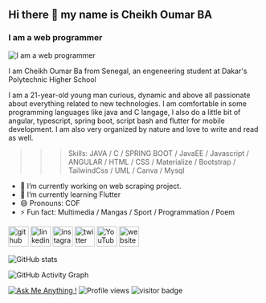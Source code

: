 ## Hi there 👋 my name is Cheikh Oumar BA
### I am a web programmer
![I am a web programmer](https://arturssmirnovs.github.io/github-profile-readme-generator/images/banner.png)

I am Cheikh Oumar Ba from Senegal, an engeneering student at Dakar's Polytechnic Higher School

I am a 21-year-old young man curious, dynamic and above all passionate about everything related to new technologies. I am comfortable in some programming languages like java and C langage, I also do a little bit of angular, typescript, spring boot, script bash and flutter for mobile development. I am also very organized by nature and love to write and read as well.

>>> Skills: JAVA / C / SPRING BOOT / JavaEE / Javascript / ANGULAR / HTML / CSS / Materialize / Bootstrap / TailwindCss / UML / Canva / Mysql

- 🔭 I’m currently working on web scraping project. 
- 🌱 I’m currently learning Flutter 
- 😄 Pronouns: COF 
- ⚡ Fun fact: Multimedia / Mangas / Sport / Programmation / Poem


[<img src='https://cdn.jsdelivr.net/npm/simple-icons@3.0.1/icons/github.svg' alt='github' height='40'>](https://github.com/cheikh785)  [<img src='https://cdn.jsdelivr.net/npm/simple-icons@3.0.1/icons/linkedin.svg' alt='linkedin' height='40'>](https://www.linkedin.com/in/@cheikh-oumar-ba-90028019a//)  [<img src='https://cdn.jsdelivr.net/npm/simple-icons@3.0.1/icons/instagram.svg' alt='instagram' height='40'>](https://www.instagram.com/CHEIKHOUMAR.BA.754/)  [<img src='https://cdn.jsdelivr.net/npm/simple-icons@3.0.1/icons/twitter.svg' alt='twitter' height='40'>](https://twitter.com/__ElCof__)  [<img src='https://cdn.jsdelivr.net/npm/simple-icons@3.0.1/icons/youtube.svg' alt='YouTube' height='40'>](https://www.youtube.com/channel/https://twitter.com/__ElCof__?s=09)  [<img src='https://cdn.jsdelivr.net/npm/simple-icons@3.0.1/icons/icloud.svg' alt='website' height='40'>](https://cheikh4dev.web.app/)  

<!-- [![Top Langs](https://github-readme-stats.vercel.app/api/top-langs/?username=cheikh785)](https://github.com/anuraghazra/github-readme-stats) -->

![GitHub stats](https://github-readme-stats.vercel.app/api?username=cheikh785&show_icons=true&count_private=true)  

![GitHub Activity Graph](https://activity-graph.herokuapp.com/graph?username=cheikh785)  

[![Ask Me Anything !](https://img.shields.io/badge/Ask%20me-anything-1abc9c.svg)](https://GitHub.com/Cheikh785)   ![Profile views](https://gpvc.arturio.dev/cheikh785)    ![visitor badge](https://visitor-badge.glitch.me/badge?page_id=jwenjian.visitor-badge&left_color=red&right_color=green) 

<!---
Cheikh785/Cheikh785 is a ✨ special ✨ repository because its `README.md` (this file) appears on your GitHub profile.
You can click the Preview link to take a look at your changes.
--->
